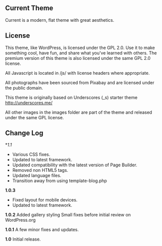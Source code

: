 Current Theme
---------------
Current is a modern, flat theme with great aesthetics.

License
---------------
This theme, like WordPress, is licensed under the GPL 2.0. Use it to make something cool, have fun, and share what you've learned with others. The premium version of this theme is also licensed under the same GPL 2.0 license.

All Javascript is located in /js/ with license headers where appropriate.

All photographs have been sourced from Pixabay and are licensed under the public domain.

This theme is originally based on Underscores (_s) starter theme http://underscores.me/

All other images in the images folder are part of the theme and released under the same GPL license.

Change Log
---------------

**1.1*
* Various CSS fixes.
* Updated to latest framework.
* Updated compatibility with the latest version of Page Builder.
* Removed non HTML5 tags.
* Updated language files.
* Transition away from using template-blog.php

**1.0.3**
* Fixed layout for mobile devices.
* Updated to latest framework.

**1.0.2**
Added gallery styling
Small fixes before initial review on WordPress.org

**1.0.1**
A few minor fixes and updates.

**1.0**
Initial release.
